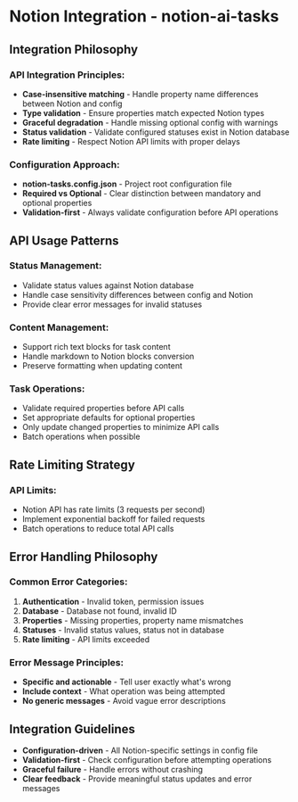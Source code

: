 # Notion Integration - notion-ai-tasks

## Integration Philosophy

### **API Integration Principles:**
- **Case-insensitive matching** - Handle property name differences between Notion and config
- **Type validation** - Ensure properties match expected Notion types
- **Graceful degradation** - Handle missing optional config with warnings
- **Status validation** - Validate configured statuses exist in Notion database
- **Rate limiting** - Respect Notion API limits with proper delays

### **Configuration Approach:**
- **notion-tasks.config.json** - Project root configuration file
- **Required vs Optional** - Clear distinction between mandatory and optional properties
- **Validation-first** - Always validate configuration before API operations

## API Usage Patterns

### **Status Management:**
- Validate status values against Notion database
- Handle case sensitivity differences between config and Notion
- Provide clear error messages for invalid statuses

### **Content Management:**
- Support rich text blocks for task content
- Handle markdown to Notion blocks conversion
- Preserve formatting when updating content

### **Task Operations:**
- Validate required properties before API calls
- Set appropriate defaults for optional properties
- Only update changed properties to minimize API calls
- Batch operations when possible

## Rate Limiting Strategy

### **API Limits:**
- Notion API has rate limits (3 requests per second)
- Implement exponential backoff for failed requests
- Batch operations to reduce total API calls

## Error Handling Philosophy

### **Common Error Categories:**
1. **Authentication** - Invalid token, permission issues
2. **Database** - Database not found, invalid ID
3. **Properties** - Missing properties, property name mismatches
4. **Statuses** - Invalid status values, status not in database
5. **Rate limiting** - API limits exceeded

### **Error Message Principles:**
- **Specific and actionable** - Tell user exactly what's wrong
- **Include context** - What operation was being attempted
- **No generic messages** - Avoid vague error descriptions

## Integration Guidelines

- **Configuration-driven** - All Notion-specific settings in config file
- **Validation-first** - Check configuration before attempting operations
- **Graceful failure** - Handle errors without crashing
- **Clear feedback** - Provide meaningful status updates and error messages